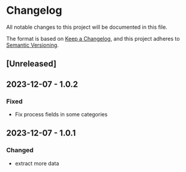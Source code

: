 # Changelog

All notable changes to this project will be documented in this file.

The format is based on [Keep a Changelog](https://keepachangelog.com/en/1.0.0/),
and this project adheres to [Semantic Versioning](https://semver.org/spec/v2.0.0.html).

## [Unreleased]

## 2023-12-07 - 1.0.2

### Fixed

- Fix process fields in some categories

## 2023-12-07 - 1.0.1

### Changed

- extract more data
